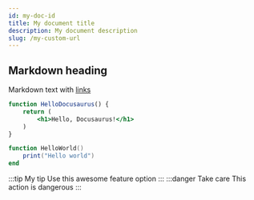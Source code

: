 ```yaml
---
id: my-doc-id
title: My document title
description: My document description
slug: /my-custom-url
---
```


## Markdown heading

Markdown text with [links](./hello.md)

```jsx title="src/components/HelloDocusaurus.js"
function HelloDocusaurus() {
    return (
        <h1>Hello, Docusaurus!</h1>
    )
}
```

```lua title="src/components/HelloWorld.lua"
function HelloWorld()
	print("Hello world")
end

```

:::tip My tip
Use this awesome feature option
:::
:::danger Take care
This action is dangerous
:::